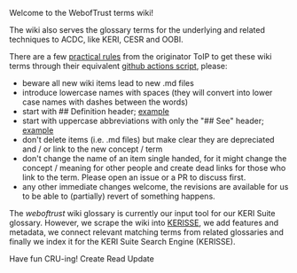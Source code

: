 Welcome to the WebofTrust terms wiki!

The wiki also serves the glossary terms for the underlying and related techniques to ACDC, like KERI, CESR and OOBI.

There are a few [practical rules](https://wiki.trustoverip.org/display/HOME/Terms+Wikis) from the originator ToIP to get these wiki terms through their equivalent [github actions script](https://github.com/WebOfTrust/WOT-terms/actions/workflows/content-fetch-and-deploy-update-glossary.yml), please:
- beware all new wiki items lead to new .md files
- introduce lowercase names with spaces (they will convert into lower case names with dashes between the words)
- start with ## Definition header; [example](https://github.com/WebOfTrust/WOT-terms/wiki/composable-event-streaming-representation)
- start with uppercase abbreviations with only the "## See" header; [example](https://github.com/WebOfTrust/WOT-terms/wiki/CESR)
- don't delete items (i.e. .md files) but make clear they are depreciated and / or link to the new concept / term
- don't change the name of an item single handed, for it might change the concept / meaning for other people and create dead links for those who link to the term. Please open an issue or a PR to discuss first. 
- any other immediate changes welcome, the revisions are available for us to be able to (partially) revert of something happens.

The _weboftrust_ wiki glossary is currently our input tool for our KERI Suite glossary. However, we scrape the wiki into [KERISSE](kerisse.org), we add features and metadata, we connect relevant matching terms from related glossaries and finally we index it for the KERI Suite Search Engine (KERISSE).

Have fun CRU-ing!
Create Read Update